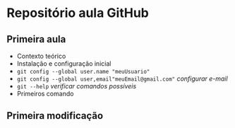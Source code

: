 # Repositório aula GitHub
## Primeira aula

- Contexto teórico
- Instalação e configuração inicial
- `git config --global user.name "meuUsuario"`
- `git config --global user,email"meuEmail@gmail.com"` *configurar e-mail*
- `git --help` *verificar comandos possíveis*
- Primeiros comando

## Primeira modificação ##
